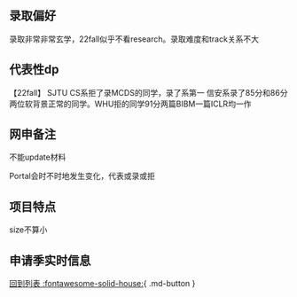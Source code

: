 ## 录取偏好
录取非常非常玄学，22fall似乎不看research。录取难度和track关系不大
## 代表性dp
【22fall】 SJTU CS系拒了录MCDS的同学，录了系第一 信安系录了85分和86分两位软背景正常的同学。WHU拒的同学91分两篇BIBM一篇ICLR均一作
## 网申备注
不能update材料

Portal会时不时地发生变化，代表或录或拒
## 项目特点
size不算小
## 申请季实时信息

[回到列表 :fontawesome-solid-house:](选校梯度.md){ .md-button }
